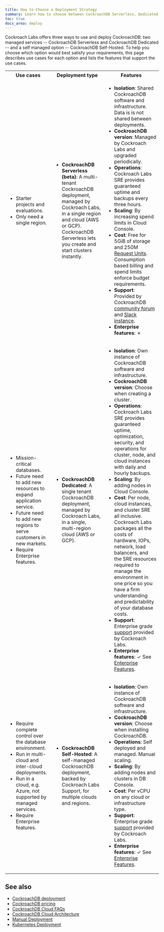 ```yaml
---
title: How to Choose a Deployment Strategy
summary: Learn how to choose between CockroachDB Serverless, Dedicated, and Self-Hosted deployment strategies.
toc: true
docs_area: deploy
---
```


Cockroach Labs offers three ways to use and deploy CockroachDB: two managed services -- CockroachDB Serverless and CockroachDB Dedicated -- and a self managed option -- CockroachDB Self-Hosted. To help you choose which option would best satisfy your requirements, this page describes use cases for each option and lists the features that support the use cases.

<table>
  <tr>
    <th><b>Use cases</b></th>
    <th><b>Deployment type</b></th>
    <th><b>Features</b></th>
  </tr>
  <tr>
      <td><ul>
        <li>Starter projects and evaluations.</li>
        <li>Only need a single region.</li>
      </ul></td>
      <td><ul>
        <li><b>CockroachDB Serverless (beta)</b>: A multi-tenant CockroachDB deployment, managed by Cockroach Labs, in a single region and cloud (AWS or GCP). CockroachDB Serverless lets you create and start clusters instantly.</li>
      </ul></td>
      <td><ul>
        <li><b>Isolation</b>: Shared CockroachDB software and infrastructure. Data is is not shared between deployments.</li>
        <li><b>CockroachDB version</b>: Managed by Cockroach Labs and upgraded periodically.</li>
        <li><b>Operations</b>: Cockroach Labs SRE provides guaranteed uptime and backups every three hours.</li>
        <li><b>Scaling</b>: By increasing spend limits in Cloud Console.</li>
        <li><b>Cost</b>: Free for 5GiB of storage and 250M <a href="../cockroachcloud/serverless-faqs.html#what-is-a-request-unit">Request Units</a>. Consumption based billing and spend limits enforce budget requirements.</li>
        <li><b>Support</b>: Provided by CockroachDB <a href="https://forum.cockroachlabs.com/">community forum</a> and <a href="https://cockroachdb.slack.com/">Slack instance</a>.</li>
        <li><b>Enterprise features</b>: ✗</li>
      </ul></td>
  </tr>
  <tr>
      <td><ul>
        <li>Mission-critical databases.</li>
        <li>Future need to add new resources to expand application service.</li>
        <li>Future need to add new regions to serve customers in new markets.</li>
        <li>Require Enterprise features.</li>
      </ul></td>
      <td><ul>
        <li><b>CockroachDB Dedicated</b>: A single tenant CockroachDB deployment, managed by Cockroach Labs, in a single, multi-region cloud (AWS or GCP).</li>
      </ul></td>
      <td><ul>
        <li><b>Isolation</b>: Own instance of CockroachDB software and infrastructure.</li>
        <li><b>CockroachDB version</b>: Choose when creating a cluster.</li>
        <li><b>Operations</b>: Cockroach Labs SRE provides guaranteed uptime, optimization, security, and operations for cluster, node, and cloud instances with daily and hourly backups.</li>
        <li><b>Scaling</b>: By adding nodes in Cloud Console.</li>
        <li><b>Cost</b>: Per node, cloud instances, and cluster SRE all inclusive. Cockroach Labs packages all the costs of hardware, IOPs, network, load balancers, and the SRE resources required to manage the environment in one price so you have a firm understanding and predictability of your database costs.</li>
        <li><b>Support</b>: Enterprise grade <a href="https://support.cockroachlabs.com/">support</a> provided by Cockroach Labs.</li>
        <li><b>Enterprise features</b>:  ✓ See <a href="enterprise-licensing.html">Enterprise Features</a>.</li>
      </ul></td>
  </tr>
  <tr>
      <td><ul>
        <li>Require complete control over the database environment.</li>
        <li>Run in multi-cloud and inter-cloud deployments.</li>
        <li>Run in a cloud, e.g. Azure, not supported by managed services.</li>
        <li>Require Enterprise features.</li>
      </ul></td>
      <td><ul>
        <li><b>CockroachDB Self-Hosted</b>: A self-managed CockroachDB deployment, backed by Cockroach Labs Support, for multiple clouds and regions.</li>
      </ul></td>
      <td><ul>
        <li><b>Isolation</b>: Own instance of CockroachDB software and infrastructure.</li>
        <li><b>CockroachDB version</b>: Choose when installing CockroachDB.</li>
        <li><b>Operations</b>: Self deployed and managed. Manual scaling.</li>
        <li><b>Scaling</b>: By adding nodes and clusters in DB Console.</li>
        <li><b>Cost</b>: Per vCPU on any cloud or infrastructure type.</li>
        <li><b>Support</b>: Enterprise grade <a href="https://support.cockroachlabs.com/">support</a> provided by Cockroach Labs.</li>
        <li><b>Enterprise features</b>:  ✓ See <a href="enterprise-licensing.html">Enterprise Features</a>.</li>
      </ul></td>
  </tr>
</table>

## See also

- [CockroachDB deployment](glossary.html#cockroachdb-deployment)
- [CockroachDB pricing](https://www.cockroachlabs.com/get-started-cockroachdb/)
- [CockroachDB Cloud FAQs](../cockroachcloud/serverless-faqs.html)
- [CockroachDB Cloud Architecture](../cockroachcloud/architecture.html)
- [Manual Deployment](manual-deployment.html)
- [Kubernetes Deployment](kubernetes-overview.html)
